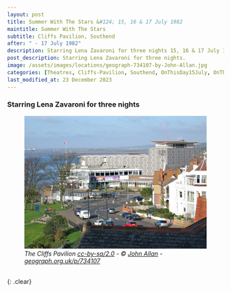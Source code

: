 ```yaml
---
layout: post
title: Summer With The Stars &#124; 15, 16 & 17 July 1982
maintitle: Summer With The Stars
subtitle: Cliffs Pavilion, Southend
after: " - 17 July 1982"
description: Starring Lena Zavaroni for three nights 15, 16 & 17 July 1982 at 6.15pm and 8.45pm
post_description: Starring Lena Zavaroni for three nights.
image: /assets/images/locations/geograph-734107-by-John-Allan.jpg
categories: [Theatres, Cliffs-Pavilion, Southend, OnThisDay15July, OnThisDay17July]
last_modified_at: 23 December 2023
---
```


### Starring Lena Zavaroni for three nights

<figure class="fig3">
<img src="/assets/images/locations/geograph-734107-by-John-Allan.jpg" class="full-width"/>
<figcaption>
<cite>The Cliffs Pavilion <a href="http://creativecommons.org/licenses/by-sa/2.0">cc-by-sa/2.0</a> - © <a href="https://www.geograph.org.uk/profile/3863">John Allan</a> - <a href="https://www.geograph.org.uk/photo/734107">geograph.org.uk/p/734107</a></cite>
</figcaption>
</figure>

<br />{: .clear}

